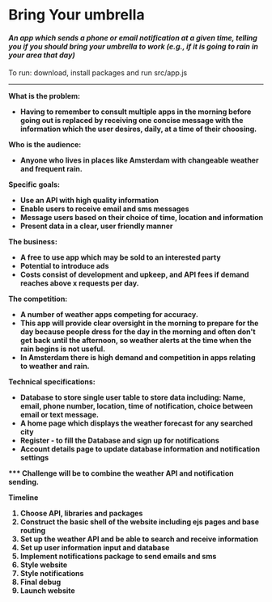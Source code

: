 # Bring Your umbrella
#### _An app which sends a phone or email notification at a given time, telling you if you should bring your umbrella to work (e.g., if it is going to rain in your area that day)_

To run: download, install packages and run src/app.js
***
<strong>What is the problem:
* Having to remember to consult multiple apps in the morning before going out is replaced by receiving one concise message with the information which the user desires, daily, at a time of their choosing.

<strong>Who is the audience:
* Anyone who lives in places like Amsterdam with changeable weather and frequent rain.

<strong>Specific goals:
* Use an API with high quality information
* Enable users to receive email and sms messages
* Message users based on their choice of time, location and information
* Present data in a clear, user friendly manner

<strong>The business:

* A free to use app which may be sold to an interested party
* Potential to introduce ads
* Costs consist of development and upkeep, and API fees if demand reaches above x requests per day.

<strong>The competition:

* A number of weather apps competing for accuracy.
* This app will provide clear oversight in the morning to prepare for the day because people dress for the day in the morning and often don't get back until the afternoon, so weather alerts at the time when the rain begins is not useful.
* In Amsterdam there is high demand and competition in apps relating to weather and rain.

<strong>Technical specifications:

* Database to store single user table to store data including: Name, email, phone number, location, time of notification, choice between email or text message.
* A home page which displays the weather forecast for any searched city
* Register - to fill the Database and sign up for notifications
* Account details page to update database information and notification settings

*** Challenge will be to combine the weather API and notification sending.

<strong>Timeline
1. Choose API, libraries and packages
2. Construct the basic shell of the website including ejs pages and base routing
3. Set up the weather API and be able to search and receive information
4. Set up user information input and database
5. Implement notifications package to send emails and sms
6. Style website
7. Style notifications
8. Final debug
9. Launch website
